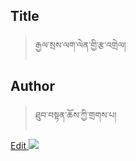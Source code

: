 ## Title
> རྒྱལ་སྲས་ལག་ལེན་གྱི་རྩ་འགྲེལ།

## Author
> ཐུབ་བསྟན་ཆོས་ཀྱི་གྲགས་པ།

[Edit <img src="https://img.icons8.com/color/20/000000/edit-property.png">](http://editor.openpecha.org/P008259)
